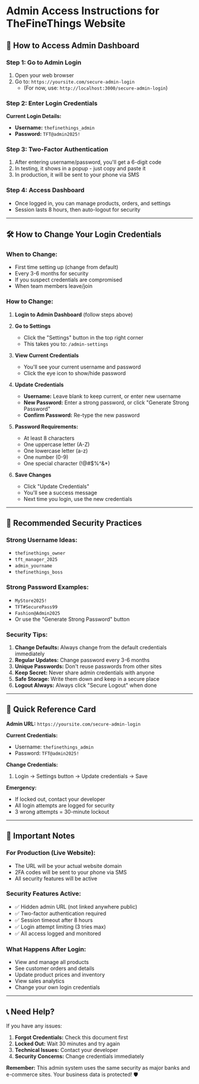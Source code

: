 # Admin Access Instructions for TheFineThings Website

## 🔐 **How to Access Admin Dashboard**

### **Step 1: Go to Admin Login**
1. Open your web browser
2. Go to: `https://yoursite.com/secure-admin-login` 
   - (For now, use: `http://localhost:3000/secure-admin-login`)

### **Step 2: Enter Login Credentials**
**Current Login Details:**
- **Username:** `thefinethings_admin`
- **Password:** `TFT@admin2025!`

### **Step 3: Two-Factor Authentication**
1. After entering username/password, you'll get a 6-digit code
2. In testing, it shows in a popup - just copy and paste it
3. In production, it will be sent to your phone via SMS

### **Step 4: Access Dashboard**
- Once logged in, you can manage products, orders, and settings
- Session lasts 8 hours, then auto-logout for security

---

## 🛠️ **How to Change Your Login Credentials**

### **When to Change:**
- First time setting up (change from default)
- Every 3-6 months for security
- If you suspect credentials are compromised
- When team members leave/join

### **How to Change:**

1. **Login to Admin Dashboard** (follow steps above)

2. **Go to Settings**
   - Click the "Settings" button in the top right corner
   - This takes you to: `/admin-settings`

3. **View Current Credentials**
   - You'll see your current username and password
   - Click the eye icon to show/hide password

4. **Update Credentials**
   - **Username:** Leave blank to keep current, or enter new username
   - **New Password:** Enter a strong password, or click "Generate Strong Password"
   - **Confirm Password:** Re-type the new password

5. **Password Requirements:**
   - At least 8 characters
   - One uppercase letter (A-Z)
   - One lowercase letter (a-z) 
   - One number (0-9)
   - One special character (!@#$%^&*)

6. **Save Changes**
   - Click "Update Credentials"
   - You'll see a success message
   - Next time you login, use the new credentials

---

## 🎯 **Recommended Security Practices**

### **Strong Username Ideas:**
- `thefinethings_owner`
- `tft_manager_2025`
- `admin_yourname`
- `thefinethings_boss`

### **Strong Password Examples:**
- `MyStore2025!`
- `TFT#SecurePass99`
- `Fashion@Admin2025`
- Or use the "Generate Strong Password" button

### **Security Tips:**
1. **Change Defaults:** Always change from the default credentials immediately
2. **Regular Updates:** Change password every 3-6 months
3. **Unique Passwords:** Don't reuse passwords from other sites
4. **Keep Secret:** Never share admin credentials with anyone
5. **Safe Storage:** Write them down and keep in a secure place
6. **Logout Always:** Always click "Secure Logout" when done

---

## 📱 **Quick Reference Card**

**Admin URL:** `https://yoursite.com/secure-admin-login`

**Current Credentials:**
- Username: `thefinethings_admin`
- Password: `TFT@admin2025!`

**Change Credentials:**
1. Login → Settings button → Update credentials → Save

**Emergency:**
- If locked out, contact your developer
- All login attempts are logged for security
- 3 wrong attempts = 30-minute lockout

---

## 🚨 **Important Notes**

### **For Production (Live Website):**
- The URL will be your actual website domain
- 2FA codes will be sent to your phone via SMS
- All security features will be active

### **Security Features Active:**
- ✅ Hidden admin URL (not linked anywhere public)
- ✅ Two-factor authentication required
- ✅ Session timeout after 8 hours
- ✅ Login attempt limiting (3 tries max)
- ✅ All access logged and monitored

### **What Happens After Login:**
- View and manage all products
- See customer orders and details
- Update product prices and inventory
- View sales analytics
- Change your own login credentials

---

## 📞 **Need Help?**

If you have any issues:
1. **Forgot Credentials:** Check this document first
2. **Locked Out:** Wait 30 minutes and try again
3. **Technical Issues:** Contact your developer
4. **Security Concerns:** Change credentials immediately

**Remember:** This admin system uses the same security as major banks and e-commerce sites. Your business data is protected! 🛡️
